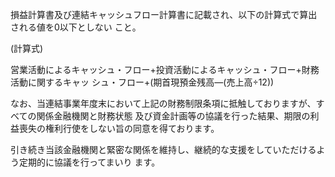 損益計算書及び連結キャッシュフロー計算書に記載され、以下の計算式で算出される値を0以下としない こと。

(計算式)

営業活動によるキャッシュ・フロー+投資活動によるキャッシュ・フロー+財務活動に関するキャッ シュ・フロー+(期首現預金残高―(売上高÷12))

なお、当連結事業年度末において上記の財務制限条項に抵触しておりますが、すべての関係金融機関と財務状態 及び資金計画等の協議を行った結果、期限の利益喪失の権利行使をしない旨の同意を得ております。

引き続き当該金融機関と緊密な関係を維持し、継続的な支援をしていただけるよう定期的に協議を行ってまいり ます。